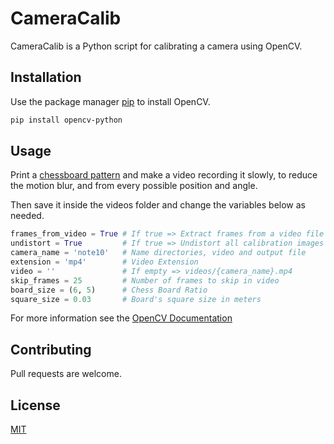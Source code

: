 # CameraCalib

CameraCalib is a Python script for calibrating a camera using OpenCV.

## Installation

Use the package manager [pip](https://pip.pypa.io/en/stable/) to install OpenCV.

```bash
pip install opencv-python
```

## Usage

Print a [chessboard pattern](https://github.com/opencv/opencv/blob/master/doc/pattern.png) and make a video recording it slowly, to reduce the motion blur, and from every possible position and angle.

Then save it inside the videos folder and change the variables below as needed.

```python
frames_from_video = True # If true => Extract frames from a video file
undistort = True         # If true => Undistort all calibration images
camera_name = 'note10'   # Name directories, video and output file
extension = 'mp4'        # Video Extension
video = ''               # If empty => videos/{camera_name}.mp4
skip_frames = 25         # Number of frames to skip in video
board_size = (6, 5)      # Chess Board Ratio
square_size = 0.03       # Board's square size in meters
```

For more information see the [OpenCV Documentation](https://docs.opencv.org/2.4/modules/calib3d/doc/camera_calibration_and_3d_reconstruction.html)

## Contributing
Pull requests are welcome.

## License
[MIT](https://choosealicense.com/licenses/mit/)